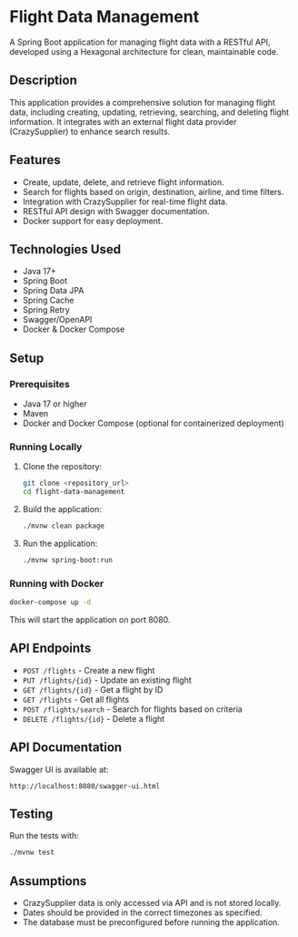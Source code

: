 # Flight Data Management

A Spring Boot application for managing flight data with a RESTful API, developed using a Hexagonal architecture for clean, maintainable code.

## Description

This application provides a comprehensive solution for managing flight data, including creating, updating, retrieving, searching, and deleting flight information. It integrates with an external flight data provider (CrazySupplier) to enhance search results.

## Features

* Create, update, delete, and retrieve flight information.
* Search for flights based on origin, destination, airline, and time filters.
* Integration with CrazySupplier for real-time flight data.
* RESTful API design with Swagger documentation.
* Docker support for easy deployment.

## Technologies Used

* Java 17+
* Spring Boot
* Spring Data JPA
* Spring Cache
* Spring Retry
* Swagger/OpenAPI
* Docker & Docker Compose

## Setup

### Prerequisites

* Java 17 or higher
* Maven
* Docker and Docker Compose (optional for containerized deployment)

### Running Locally

1. Clone the repository:

   ```bash
   git clone <repository_url>
   cd flight-data-management
   ```

2. Build the application:

   ```bash
   ./mvnw clean package
   ```

3. Run the application:

   ```bash
   ./mvnw spring-boot:run
   ```

### Running with Docker

```bash
docker-compose up -d
```

This will start the application on port 8080.

## API Endpoints

* `POST /flights` - Create a new flight
* `PUT /flights/{id}` - Update an existing flight
* `GET /flights/{id}` - Get a flight by ID
* `GET /flights` - Get all flights
* `POST /flights/search` - Search for flights based on criteria
* `DELETE /flights/{id}` - Delete a flight

## API Documentation

Swagger UI is available at:

```
http://localhost:8080/swagger-ui.html
```

## Testing

Run the tests with:

```bash
./mvnw test
```

## Assumptions

* CrazySupplier data is only accessed via API and is not stored locally.
* Dates should be provided in the correct timezones as specified.
* The database must be preconfigured before running the application.
